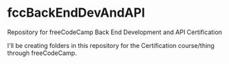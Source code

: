 # fccBackEndDevAndAPI
Repository for freeCodeCamp Back End Development and API Certification

I'll be creating folders in this repository for the Certification course/thing through freeCodeCamp.
